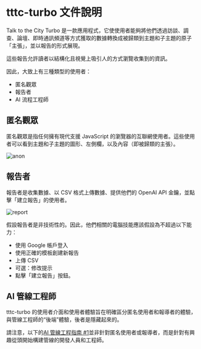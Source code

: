 # tttc-turbo 文件說明

Talk to the City Turbo 是一款應用程式，它使使用者能夠將他們透過訪談、調查、論壇、即時通訊頻道等方式獲取的數據轉換成被歸類到主題和子主題的原子「主張」，並以報告的形式展現。

這些報告允許讀者以結構化且視覺上吸引人的方式瀏覽收集到的資訊。

因此，大致上有三種類型的使用者：

- 匿名觀眾
- 報告者
- AI 流程工程師

## 匿名觀眾

匿名觀眾是指任何擁有現代支援 JavaScript 的瀏覽器的互聯網使用者。這些使用者可以看到主題和子主題的圖形、左側欄，以及內容（即被歸類的主張）。

![anon](https://talktothecity.s3.amazonaws.com/tttc-turbo/static/images/Monosnap-tttc-turbo-2023-12-19-19-18-47.jpeg)

## 報告者

報告者是收集數據、以 CSV 格式上傳數據、提供他們的 OpenAI API 金鑰，並點擊「建立報告」的使用者。

![report](https://talktothecity.s3.amazonaws.com/tttc-turbo/static/images/Monosnap-tttc-turbo-2023-12-20-03-10-33.jpeg)

假設報告者是非技術性的。因此，他們相關的電腦技能應該假設為不超過以下能力：

- 使用 Google 帳戶登入
- 使用正確的模板創建新報告
- 上傳 CSV
- 可選：修改提示
- 點擊「建立報告」按鈕。

## AI 管線工程師

tttc-turbo 的使用者介面和使用者體驗旨在明確區分匿名使用者和報導者的體驗，與管線工程師的“後端”體驗，後者是隱藏起來的。

請注意，以下的[AI 管線工程指南 #1](/docs/ai-pipe-guide)並非針對匿名使用者或報導者，而是針對有興趣從頭開始構建管線的開發人員和工程師。
